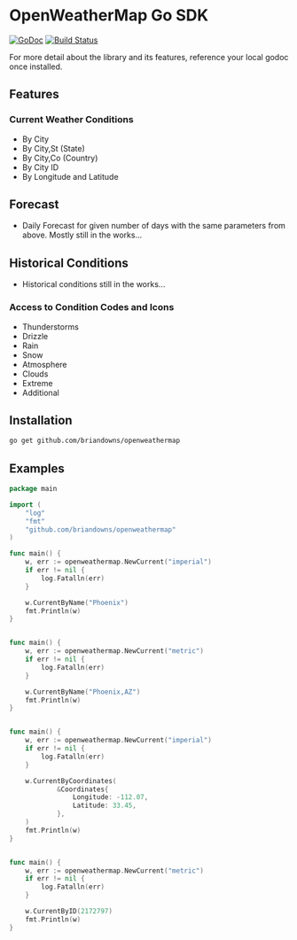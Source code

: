 # OpenWeatherMap Go SDK

[![GoDoc](https://godoc.org/github.com/briandowns/openweathermap?status.svg)](https://godoc.org/github.com/briandowns/openweathermap) [![Build Status](https://travis-ci.org/briandowns/openweathermap.svg?branch=master)](https://travis-ci.org/briandowns/openweathermap)

For more detail about the library and its features, reference your local godoc once installed.

## Features

### Current Weather Conditions

- By City
- By City,St (State)
- By City,Co (Country)
- By City ID
- By Longitude and Latitude

## Forecast

- Daily Forecast for given number of days with the same parameters from above. Mostly still in the works...

## Historical Conditions

- Historical conditions still in the works...

### Access to Condition Codes and Icons

- Thunderstorms
- Drizzle
- Rain
- Snow
- Atmosphere
- Clouds
- Extreme
- Additional

## Installation

```bash
go get github.com/briandowns/openweathermap
```

## Examples

```Go
package main

import (
    "log"
    "fmt"
    "github.com/briandowns/openweathermap"
)

func main() {
    w, err := openweathermap.NewCurrent("imperial")
    if err != nil {
        log.Fatalln(err)
    }

    w.CurrentByName("Phoenix")
    fmt.Println(w)
}
```
```bash
```

```Go
func main() {
    w, err := openweathermap.NewCurrent("metric")
    if err != nil {
        log.Fatalln(err)
    }

    w.CurrentByName("Phoenix,AZ")
    fmt.Println(w)
}
```
```bash
```

```Go
func main() {
    w, err := openweathermap.NewCurrent("imperial")
    if err != nil {
        log.Fatalln(err)
    }

    w.CurrentByCoordinates(
    		&Coordinates{
    			Longitude: -112.07,
    			Latitude: 33.45,
    		},
    )
    fmt.Println(w)
}
```
```bash
```

```Go
func main() {
    w, err := openweathermap.NewCurrent("metric")
    if err != nil {
        log.Fatalln(err)
    }

    w.CurrentByID(2172797)
    fmt.Println(w)
}
```
```bash
```
